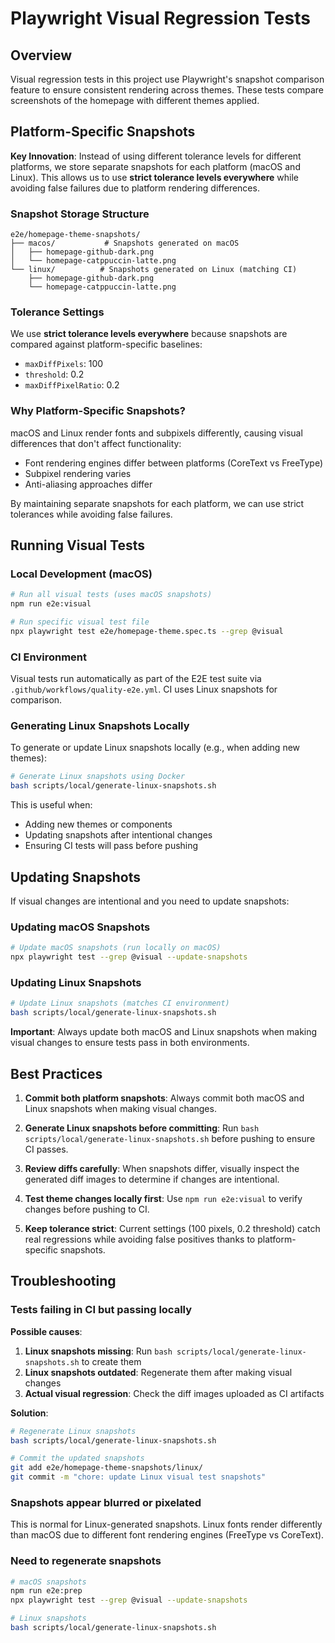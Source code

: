 # Playwright Visual Regression Tests

## Overview

Visual regression tests in this project use Playwright's snapshot comparison feature to ensure consistent rendering across themes. These tests compare screenshots of the homepage with different themes applied.

## Platform-Specific Snapshots

**Key Innovation**: Instead of using different tolerance levels for different platforms, we store separate snapshots for each platform (macOS and Linux). This allows us to use **strict tolerance levels everywhere** while avoiding false failures due to platform rendering differences.

### Snapshot Storage Structure

```
e2e/homepage-theme-snapshots/
├── macos/           # Snapshots generated on macOS
│   ├── homepage-github-dark.png
│   └── homepage-catppuccin-latte.png
└── linux/          # Snapshots generated on Linux (matching CI)
    ├── homepage-github-dark.png
    └── homepage-catppuccin-latte.png
```

### Tolerance Settings

We use **strict tolerance levels everywhere** because snapshots are compared against platform-specific baselines:

- `maxDiffPixels`: 100
- `threshold`: 0.2
- `maxDiffPixelRatio`: 0.2

### Why Platform-Specific Snapshots?

macOS and Linux render fonts and subpixels differently, causing visual differences that don't affect functionality:

- Font rendering engines differ between platforms (CoreText vs FreeType)
- Subpixel rendering varies
- Anti-aliasing approaches differ

By maintaining separate snapshots for each platform, we can use strict tolerances while avoiding false failures.

## Running Visual Tests

### Local Development (macOS)

```bash
# Run all visual tests (uses macOS snapshots)
npm run e2e:visual

# Run specific visual test file
npx playwright test e2e/homepage-theme.spec.ts --grep @visual
```

### CI Environment

Visual tests run automatically as part of the E2E test suite via `.github/workflows/quality-e2e.yml`. CI uses Linux snapshots for comparison.

### Generating Linux Snapshots Locally

To generate or update Linux snapshots locally (e.g., when adding new themes):

```bash
# Generate Linux snapshots using Docker
bash scripts/local/generate-linux-snapshots.sh
```

This is useful when:

- Adding new themes or components
- Updating snapshots after intentional changes
- Ensuring CI tests will pass before pushing

## Updating Snapshots

If visual changes are intentional and you need to update snapshots:

### Updating macOS Snapshots

```bash
# Update macOS snapshots (run locally on macOS)
npx playwright test --grep @visual --update-snapshots
```

### Updating Linux Snapshots

```bash
# Update Linux snapshots (matches CI environment)
bash scripts/local/generate-linux-snapshots.sh
```

**Important**: Always update both macOS and Linux snapshots when making visual changes to ensure tests pass in both environments.

## Best Practices

1. **Commit both platform snapshots**: Always commit both macOS and Linux snapshots when making visual changes.

2. **Generate Linux snapshots before committing**: Run `bash scripts/local/generate-linux-snapshots.sh` before pushing to ensure CI passes.

3. **Review diffs carefully**: When snapshots differ, visually inspect the generated diff images to determine if changes are intentional.

4. **Test theme changes locally first**: Use `npm run e2e:visual` to verify changes before pushing to CI.

5. **Keep tolerance strict**: Current settings (100 pixels, 0.2 threshold) catch real regressions while avoiding false positives thanks to platform-specific snapshots.

## Troubleshooting

### Tests failing in CI but passing locally

**Possible causes**:

1. **Linux snapshots missing**: Run `bash scripts/local/generate-linux-snapshots.sh` to create them
2. **Linux snapshots outdated**: Regenerate them after making visual changes
3. **Actual visual regression**: Check the diff images uploaded as CI artifacts

**Solution**:

```bash
# Regenerate Linux snapshots
bash scripts/local/generate-linux-snapshots.sh

# Commit the updated snapshots
git add e2e/homepage-theme-snapshots/linux/
git commit -m "chore: update Linux visual test snapshots"
```

### Snapshots appear blurred or pixelated

This is normal for Linux-generated snapshots. Linux fonts render differently than macOS due to different font rendering engines (FreeType vs CoreText).

### Need to regenerate snapshots

```bash
# macOS snapshots
npm run e2e:prep
npx playwright test --grep @visual --update-snapshots

# Linux snapshots
bash scripts/local/generate-linux-snapshots.sh
```
